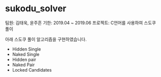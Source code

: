 # sukodu_solver

팀원: 김태욱, 윤주흔
기한: 2019.04 ~ 2019.06
프로젝트: C언어를 사용하여 스도쿠 풀이

아래 스도쿠 풀이 알고리즘을 구현하였습니다.
* Hidden Single 
* Naked Single 
* Hidden pair 
* Naked Pair 
* Locked Candidates 